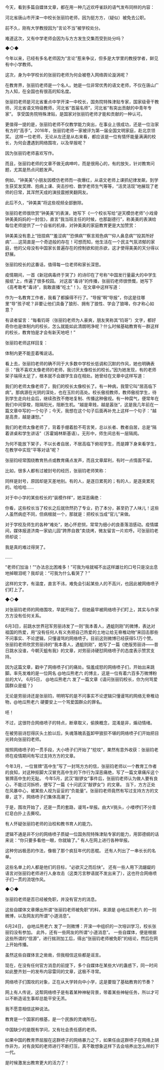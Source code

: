 今天，看到多篇自媒体文章，都在用一种几近欢呼雀跃的语气发布同样的内容：

河北省唐山市开滦一中校长张丽钧老师，因为挺方方，（疑似）被免去公职。 

前不久，刚有大学教授因为“言论不当”被学校处分。

难道这次，又有中学老师会因为与方方发生交集而受到处分吗？

◆◇◆

今年以来，已经有多名老师因为“言论”惹来争议，但多是大学里的教授学者，鲜见有中小学教师。

这次，身为中学校长的张丽钧老师为何会被卷入网络舆论漩涡呢？

在教育界，张丽钧老师是一个名人。她是一位非常优秀的语文老师，不仅在唐山广为人知，在全国也有很高的知名度。

张丽钧老师是河北省重点中学开滦一中校长，国务院特殊津贴专家，国家级骨干教师，河北省语文特级教师，河北省“首届名师”，河北省“有突出贡献的中青年专家”。 享受国务院特殊津贴，是国家对张丽钧老师才能和贡献的一种认可。

更值得一提的是，张丽钧老师不仅教学能力突出，在事业上很成功，还是一位治家有方的“高手”。2016年，张丽钧老师一家被评为第一届全国文明家庭，赴北京领奖。 这样一位老师，无论从左还是从右来看，都应该是一位有情怀能量满满的校长，为何会遭遇到网络围攻，以及举报呢？

因为张丽钧老师喜欢写作。

而且，张丽钧老师的文章不做无病呻吟，而是很用心的，有的放矢，针对教育问题，尤其是热点问题发声。

例如，“钟美美”小朋友因模仿老师而一夜爆红，从语文老师上课抓纪律发飙，到学生获奖发奖牌、抱病上课、突击抄检、数学老师生气等等，“活灵活现”地展现了老师的日常，其浑然天成的演技震撼笑翻网友。

此后不久，“钟美美”将这些视频全部删除。

张丽钧老师很欣赏“钟美美”的表演，她写下《一个校长写给“逆天模仿老师”小戏骨钟美美妈妈的一封信》，直言“我当班主任的时候，也那副德行”，称美美的表演给每位老师提供了一个自省的机缘，对钟美美的家庭教育更是大加赞赏：

钟美美没有患上“扭捏病”“羞涩病”“恐惧病”“察言观色病”“仰人鼻息病”“投其所好病”……这简直是一个奇迹般的存在！可想而知，他生活在一个民主气氛浓郁的家庭，他的父母没有中国家长普遍存在的控制欲和扼杀欲，这才使得美美的天分得以舒展。

张丽钧校长的这番话，值得每一位老师和家长深思。

疫情期间，一首《新冠病毒终于哭了》的诗印在了号称“中国发行量最大的中学生报纸”上，传遍了很多校园。 对这首“毒诗”的传播，张丽钧老师很愤慨，她写下《高考敢考“毒诗”，我敢直播“吃土”！》，在文章中这样写道：

作为一名教育工作者，我看了都臊得不行了。“导报”啊“导报”，你这是往哪里“导”孩子呢？非要让他们具备了狼形、拥有了狼性、学会了狼嗥，你才称心如意？

有读者留言：“每看钧哥（张丽钧老师为人豪爽，朋友笑称其“钧哥”）文字，都好奇你也是体制内的校长，怎么就能如此清朗明净呢？什么时候基础教育有一群这样的校长，教育怕是才会有新天地吧！”

张丽钧老师这样回复：

体制内更不能歪着嘴说话。

看上去，张丽钧老师的确不同于大多数中学校长低调和沉默的作风，她也明确表示：“我不喜欢太像老师的老师，我讨厌太像校长的校长。”因为她发现，有的老师架子端得太足了，根本就不会跟学生自在相处。她曾经在文章中这样写道：

我们的老师太像老师了，我们的校长太像校长了。有一种病，我管它叫“居高临下病”。那病源在光阴的深处，也在玉阶的高处。校长傲视教师，教师傲视学生，待到学生走向社会后，继续孜孜不倦地复制、传播这种傲视。有一种腐气，便常年在我们中间穿梭，阻隔阳光，阻断生机。“越是卑贱，越是嚣张”，这是我几年前在一篇文章中写的一个句子；今天，我想在这个句子后面再补充上这样一个句子：“越是高贵，越是谦恕。”

我们的老师太像老师了，背着手绷着脸不苟言笑，总以长者、教者自居，总是“隔着讲桌和学生讲话”（苏霍姆林斯基语）。无形中，师生间总有一层隔阂。

为何不能放下架子，不以长者自居，不居高临下俯视学生，而是蹲下身来看学生，在教学中实现“平等对话”呢？

张丽钧经常围绕教育热点或教育痛点发声，而且文章犀利，有时一点情面不留。

比如，很多人都有过被封号的经历，张丽钧老师笑称：

同样是封号，原因却是天差地别。有的人，是逐日累死的；有的人，是逐臭累死的。哈哈哈……

对于中小学的某些校长的“装模作样”，她深恶痛绝：

你看，这些校长当了校长之后就欣然扔了专业，扔了本分，甚至扔了人味儿！这些人虽然病症不同，但病根就一个，那就是：把校长当成“官儿”来做。

对于学校及师生的各种“难处”，她心怀悲悯，常常为细小的良善落泪感动。疫情媒间，媒体报道济南一家幼儿园“跨界自救”卖烧烤，微友留言一片欢呼。可张丽钧老师却说：

我是真的难过得哭了。

……

“老师们加油！”“办法总比困难多！”可我为啥就喊不出这样雄壮的口号只是没出息地掉眼泪呢？我却说：“可我为什么看哭了？”

这样的文字，有温度，直言不讳，难免会引起某些人的不高兴，也因此被网络喷子们盯上了。

◆◇◆

对张丽钧老师的网络围攻，早就开始了。但她最早被网络喷子们盯上，其实与作家方方没有任何关系。

6月3日，前跳水世界冠军劳丽诗发了一则“我本善人，遇蛆则刚”的微博，表达对祖国的热爱，用“没有任何人有义务把自己热爱的土地让给无脊椎动物”来回击那些不问事实、不论逻辑，只懂谩骂的网络喷子。目前这则微博已经获得5.1万个赞。 张丽钧老师欣赏劳丽诗的“我本善人，遇蛆则刚”，她写了一篇《绝版劳丽诗——昔日跳水没谁，今朝灭蛆有我》的文章，对劳丽诗硬怼网络喷子的态度表示赞赏支持。

因为这篇文章，戳中了网络喷子们的痛处。恼羞成怒的网络喷子们，开始出来跳脚。率先发难的是一位网名 @地瓜熊老六 的博主，这是一位有着六百多万微博粉丝的大V。 6月5日， @地瓜熊老六 发了一篇文章《请问张丽钧校长，你为何骂爱国群众是蛆？》 

无论是劳丽诗还是张丽钧，明明写的是不问事实不论逻辑只懂谩骂的网络无脊椎动物，@地瓜熊老六 硬要安上一个骂爱国群众的罪名。

呸！

不过，这很符合网络喷子的特点，断章取义，偷换概念，混淆是非，煽动情绪。

在被劳丽诗怼得灰头土脸以后，失魂落魄丢盔卸甲狼狈不堪的网络喷子们开始把目光转向张丽钧老师。

按照网络喷子的一贯手段，大小喷子们开始了“挖坟”，果然有意外收获：张丽钧老师在疫情期间有写过支持方方的文章。

今年3月，一位冒牌“高中生”写了一封骂方方的信，张丽钧老师以一个教育工作者的良知，对这种抠脚大汉冒充高中生的下作行为深恶痛绝，写了一篇文章痛斥这个冒牌高中生的无耻。 今年5月，武汉“敲锣女”事件后，张丽钧老师认为做人要有良心，不能过河拆桥，便写了一篇《十问武汉“敲锣女”》的文章。 当下，方方正处在风暴中心，被某些人视为妥妥的“负能量”。张丽钧老师竟然有写过支持方方的文章，这下，网络喷子们集体高潮了。

于是，围攻开始了，还是一贯的套路，谩骂+举报。由大V挑头，小喽啰们不分青红皂白扑上去撕咬。

有人怀疑张丽钧老师的治校和教书育人的能力。

逻辑不通是非不分的网络喷子质疑一位国务院特殊津贴专家的能力，用郭德纲的话来说：“你只要多看他一眼，你就输了。” 有人在网上进行各种举报。

这种穷凶极恶的作法，像极了那个疯狂年代的恶棍。 还有人列出了一串长长的名单。

这些名单上的人都是他们的目标，“必欲灭之而后快”。 还有一些人用下流龌龊的语言对张丽钧老师进行人身攻击（这类污言秽语就不发出来了），这也符合网络喷子们一贯的流氓作风。

◆◇◆

张丽钧老师是否已经被免职，并没有官方的消息。

这些自媒体文章爆出所谓“张丽钧老师被免职”的料，来源是 @地瓜熊老六 的一则微博，以及网友的所谓“小道消息”。

6月24日， @地瓜熊老六 发了一则微博：开滦一中组织的一次培训学习，校长张丽钧没有参加。 此外，还有一些网友的所谓“小道消息”。 一些自媒体，便是根据这些所谓的“信源”，进行揣测加工后，得出“张丽钧老师被免职”的结论，然后在网上开始传播。

虽然这些自媒体言之凿凿，但我相信这些都是谣言。

现在，在没有任何官方消息的前提下，多个自媒体在某些大V的蛊惑下，同一时间如此整齐划一的发布内容雷同的文章，这极不寻常。

网络喷子们围攻的对象，正在从大学转向中小学，这是要毁了基础教育的节奏？

网上有人传说，这帮网络喷子是有着某种神秘背景，带着某些神秘任务，所以才可以不断造谣生事却总能平安无羔。

我不愿意相信这种说法。

教育是一个国家的根基，是一个民族的灵魂所在。

中国缺少的是既有学问，又有社会责任感的老师。

如果中国的教育界屈服在这群喷子的网络暴力之下，如果任由这群喷子在网络上胡作非为，对有良知的老师进行不断打压，真不敢想象这样下去会培养出怎么样的下一代。

是时候激发出教育更大的活力了！


